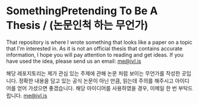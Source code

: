  # SomethingPretending To Be A Thesis / (논문인척 하는 무언가)

 That repository is where I wrote something that looks like a paper on a topic that I'm interested in.
As it is not an official thesis that contains accurate information, I hope you will pay attention to reading and get ideas.
If you have used the idea, please send us an email: me@ivl.is

 해당 레포지토리는 제가 관심 있는 주제에 관해 논문 처럼 보이는 무언가를 작성한 곳입니다.
정확한 내용을 담고 있는 공식 논문이 아닌 만큼, 읽는데 주의를 해주시고 아이디어를 얻어 가셨으면 좋겠습니다.
해당 아이디어를 사용하였을 경우, 이메일 한 번 부탁드립니다. me@ivl.is
